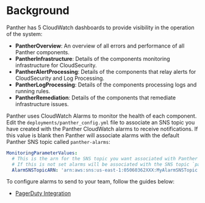 # Background

Panther has 5 CloudWatch dashboards to provide visibility in the operation of the system:

- **PantherOverview**: An overview of all errors and performance of all Panther components.
- **PantherInfrastructure**: Details of the components monitoring infrastructure for CloudSecurity.
- **PantherAlertProcessing**: Details of the components that relay alerts for CloudSecurity and Log Processing.
- **PantherLogProcessing**: Details of the components processing logs and running rules.
- **PantherRemediation**: Details of the components that remediate infrastructure issues.

Panther uses CloudWatch Alarms to monitor the health of each component. Edit the `deployments/panther_config.yml`
file to associate an SNS topic you have created with the Panther CloudWatch alarms to receive notifications. If this value is
blank then Panther will associate alarms with the default Panther SNS topic called `panther-alarms`:

```yaml
MonitoringParameterValues:
  # This is the arn for the SNS topic you want associated with Panther system alarms.
  # If this is not set alarms will be associated with the SNS topic `panther-alarms`.
  AlarmSNSTopicARN: 'arn:aws:sns:us-east-1:05060362XXX:MyAlarmSNSTopic'
```

To configure alarms to send to your team, follow the guides below:

- [PagerDuty Integration](https://support.pagerduty.com/docs/aws-cloudwatch-integration-guide)
